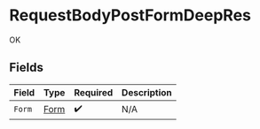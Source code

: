 # RequestBodyPostFormDeepRes

OK


## Fields

| Field                                   | Type                                    | Required                                | Description                             |
| --------------------------------------- | --------------------------------------- | --------------------------------------- | --------------------------------------- |
| `Form`                                  | [Form](../../models/operations/Form.md) | :heavy_check_mark:                      | N/A                                     |